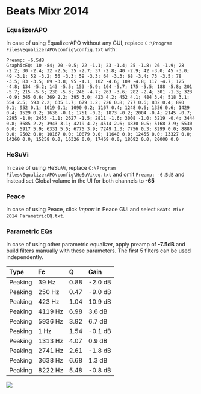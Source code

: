 # Beats Mixr 2014

### EqualizerAPO
In case of using EqualizerAPO without any GUI, replace `C:\Program Files\EqualizerAPO\config\config.txt`
with:
```
Preamp: -6.5dB
GraphicEQ: 10 -84; 20 -0.5; 22 -1.1; 23 -1.4; 25 -1.8; 26 -1.9; 28 -2.2; 30 -2.4; 32 -2.5; 35 -2.7; 37 -2.8; 40 -2.9; 42 -3.0; 45 -3.0; 49 -3.1; 52 -3.2; 56 -3.3; 59 -3.3; 64 -3.3; 68 -3.4; 73 -3.5; 78 -3.5; 83 -3.5; 89 -3.8; 95 -4.1; 102 -4.6; 109 -4.8; 117 -4.7; 125 -4.8; 134 -5.2; 143 -5.5; 153 -5.9; 164 -5.7; 175 -5.5; 188 -5.8; 201 -5.7; 215 -5.6; 230 -5.3; 246 -4.7; 263 -3.6; 282 -2.4; 301 -1.3; 323 -0.9; 345 0.6; 369 2.2; 395 3.0; 423 4.2; 452 4.1; 484 3.4; 518 3.1; 554 2.5; 593 2.2; 635 1.7; 679 1.2; 726 0.8; 777 0.6; 832 0.4; 890 0.1; 952 0.1; 1019 0.1; 1090 0.2; 1167 0.4; 1248 0.6; 1336 0.6; 1429 0.4; 1529 0.2; 1636 -0.1; 1751 -0.2; 1873 -0.2; 2004 -0.4; 2145 -0.7; 2295 -1.0; 2455 -1.1; 2627 -1.5; 2811 -1.6; 3008 -1.0; 3219 -0.4; 3444 0.8; 3685 2.2; 3943 3.1; 4219 4.2; 4514 2.6; 4830 0.5; 5168 3.9; 5530 6.0; 5917 5.9; 6331 5.5; 6775 3.9; 7249 1.3; 7756 0.3; 8299 0.0; 8880 0.0; 9502 0.0; 10167 0.0; 10879 0.0; 11640 0.0; 12455 0.0; 13327 0.0; 14260 0.0; 15258 0.0; 16326 0.0; 17469 0.0; 18692 0.0; 20000 0.0
```

### HeSuVi
In case of using HeSuVi, replace `C:\Program Files\EqualizerAPO\config\HeSuVi\eq.txt` and omit `Preamp:
-6.5dB` and instead set Global volume in the UI for both channels to **-65**

### Peace
In case of using Peace, click *Import* in Peace GUI and select `Beats Mixr 2014 ParametricEQ.txt`.

### Parametric EQs
In case of using other parametric equalizer, apply preamp of **-7.5dB** and build filters manually with
these parameters. The first 5 filters can be used independently.

| Type    | Fc      |    Q | Gain    |
|:--------|:--------|:-----|:--------|
| Peaking | 39 Hz   | 0.88 | -2.0 dB |
| Peaking | 250 Hz  | 0.47 | -9.0 dB |
| Peaking | 423 Hz  | 1.04 | 10.9 dB |
| Peaking | 4119 Hz | 6.98 | 3.6 dB  |
| Peaking | 5936 Hz | 3.92 | 6.7 dB  |
| Peaking | 1 Hz    | 1.54 | -0.1 dB |
| Peaking | 1313 Hz | 4.07 | 0.9 dB  |
| Peaking | 2741 Hz | 2.61 | -1.8 dB |
| Peaking | 3638 Hz | 6.68 | 1.3 dB  |
| Peaking | 8222 Hz | 5.48 | -0.8 dB |

![](https://raw.githubusercontent.com/jaakkopasanen/AutoEq/master/results/innerfidelity/sbaf-serious/Beats%20Mixr%202014/Beats%20Mixr%202014.png)
